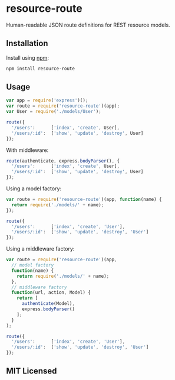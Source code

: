 # resource-route

Human-readable JSON route definitions for REST resource models.

## Installation

Install using [npm](https://npmjs.org/):

```sh
npm install resource-route
```

## Usage

```javascript
var app = require('express')();
var route = require('resource-route')(app);
var User = require('./models/User');

route({
  '/users':      ['index', 'create', User],
  '/users/:id':  ['show', 'update', 'destroy', User]
});
```

With middleware:

```javascript
route(authenticate, express.bodyParser(), {
  '/users':      ['index', 'create', User],
  '/users/:id':  ['show', 'update', 'destroy', User]
});
```

Using a model factory:

```javascript
var route = require('resource-route')(app, function(name) {
  return require('./models/' + name);
});

route({
  '/users':      ['index', 'create', 'User'],
  '/users/:id':  ['show', 'update', 'destroy', 'User']
});
```

Using a middleware factory:

```javascript
var route = require('resource-route')(app,
  // model factory
  function(name) {
    return require('./models/' + name);
  },
  // middleware factory
  function(url, action, Model) {
    return [
      authenticate(Model),
      express.bodyParser()
    ];
  }
);

route({
  '/users':      ['index', 'create', 'User'],
  '/users/:id':  ['show', 'update', 'destroy', 'User']
});
```

## MIT Licensed
